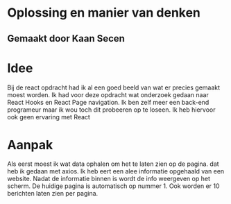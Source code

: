 # Oplossing en manier van denken
## Gemaakt door Kaan Secen

# Idee
Bij de react opdracht had ik al een goed beeld van wat er precies gemaakt moest worden. Ik had voor deze opdracht wat onderzoek gedaan naar React Hooks en React Page navigation. Ik ben zelf meer een back-end programeur maar ik wou toch dit probeeren op te loseen. Ik heb hiervoor ook geen ervaring met React

# Aanpak
Als eerst moest ik wat data ophalen om het te laten zien op de pagina. dat heb ik gedaan met axios. Ik heb eert een alee informatie opgehaald van een website. Nadat de informatie binnen is wordt de info weergeven op het scherm. De huidige pagina is automatisch op nummer 1. Ook worden er 10 berichten laten zien per pagina.


